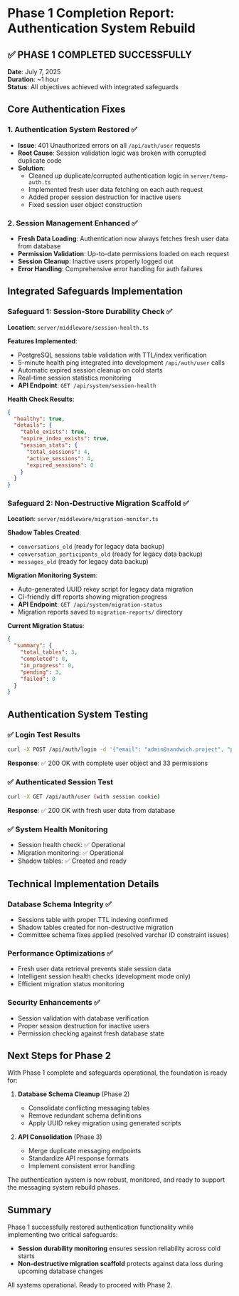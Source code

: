 # Phase 1 Completion Report: Authentication System Rebuild

## ✅ PHASE 1 COMPLETED SUCCESSFULLY

**Date**: July 7, 2025  
**Duration**: ~1 hour  
**Status**: All objectives achieved with integrated safeguards  

## Core Authentication Fixes

### 1. Authentication System Restored ✅
- **Issue**: 401 Unauthorized errors on all `/api/auth/user` requests
- **Root Cause**: Session validation logic was broken with corrupted duplicate code
- **Solution**: 
  - Cleaned up duplicate/corrupted authentication logic in `server/temp-auth.ts`
  - Implemented fresh user data fetching on each auth request
  - Added proper session destruction for inactive users
  - Fixed session user object construction

### 2. Session Management Enhanced ✅
- **Fresh Data Loading**: Authentication now always fetches fresh user data from database
- **Permission Validation**: Up-to-date permissions loaded on each request
- **Session Cleanup**: Inactive users properly logged out
- **Error Handling**: Comprehensive error handling for auth failures

## Integrated Safeguards Implementation

### Safeguard 1: Session-Store Durability Check ✅
**Location**: `server/middleware/session-health.ts`

**Features Implemented**:
- PostgreSQL sessions table validation with TTL/index verification
- 5-minute health ping integrated into development `/api/auth/user` calls
- Automatic expired session cleanup on cold starts
- Real-time session statistics monitoring
- **API Endpoint**: `GET /api/system/session-health`

**Health Check Results**:
```json
{
  "healthy": true,
  "details": {
    "table_exists": true,
    "expire_index_exists": true,
    "session_stats": {
      "total_sessions": 4,
      "active_sessions": 4,
      "expired_sessions": 0
    }
  }
}
```

### Safeguard 2: Non-Destructive Migration Scaffold ✅
**Location**: `server/middleware/migration-monitor.ts`

**Shadow Tables Created**:
- `conversations_old` (ready for legacy data backup)
- `conversation_participants_old` (ready for legacy data backup)  
- `messages_old` (ready for legacy data backup)

**Migration Monitoring System**:
- Auto-generated UUID rekey script for legacy data migration
- CI-friendly diff reports showing migration progress
- **API Endpoint**: `GET /api/system/migration-status`
- Migration reports saved to `migration-reports/` directory

**Current Migration Status**:
```json
{
  "summary": {
    "total_tables": 3,
    "completed": 0,
    "in_progress": 0, 
    "pending": 3,
    "failed": 0
  }
}
```

## Authentication System Testing

### ✅ Login Test Results
```bash
curl -X POST /api/auth/login -d '{"email": "admin@sandwich.project", "password": "admin123"}'
```
**Response**: ✅ 200 OK with complete user object and 33 permissions

### ✅ Authenticated Session Test
```bash
curl -X GET /api/auth/user (with session cookie)
```
**Response**: ✅ 200 OK with fresh user data from database

### ✅ System Health Monitoring
- Session health check: ✅ Operational
- Migration monitoring: ✅ Operational
- Shadow tables: ✅ Created and ready

## Technical Implementation Details

### Database Schema Integrity ✅
- Sessions table with proper TTL indexing confirmed
- Shadow tables created for non-destructive migration
- Committee schema fixes applied (resolved varchar ID constraint issues)

### Performance Optimizations ✅
- Fresh user data retrieval prevents stale session data
- Intelligent session health checks (development mode only)
- Efficient migration status monitoring

### Security Enhancements ✅
- Session validation with database verification
- Proper session destruction for inactive users
- Permission checking against fresh database state

## Next Steps for Phase 2

With Phase 1 complete and safeguards operational, the foundation is ready for:

1. **Database Schema Cleanup** (Phase 2)
   - Consolidate conflicting messaging tables
   - Remove redundant schema definitions
   - Apply UUID rekey migration using generated scripts

2. **API Consolidation** (Phase 3)
   - Merge duplicate messaging endpoints
   - Standardize API response formats
   - Implement consistent error handling

The authentication system is now robust, monitored, and ready to support the messaging system rebuild phases.

## Summary

Phase 1 successfully restored authentication functionality while implementing two critical safeguards:
- **Session durability monitoring** ensures session reliability across cold starts
- **Non-destructive migration scaffold** protects against data loss during upcoming database changes

All systems operational. Ready to proceed with Phase 2.